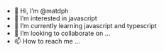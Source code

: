 - 👋 Hi, I’m @matdph
- 👀 I’m interested in javascript
- 🌱 I’m currently learning javascript and typescript
- 💞️ I’m looking to collaborate on ...
- 📫 How to reach me ...

<!---
matdph/matdph is a ✨ special ✨ repository because its `README.md` (this file) appears on your GitHub profile.
You can click the Preview link to take a look at your changes.
--->
